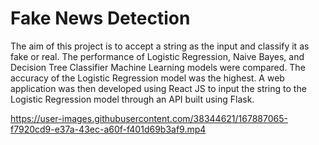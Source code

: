 # Fake News Detection

The aim of this project is to accept a string as the input and classify it as fake or real. The performance of Logistic Regression, Naive Bayes, and Decision Tree Classifier Machine Learning models were compared. The accuracy of the Logistic Regression model was the highest. A web application was then developed using React JS to input the string to the Logistic Regression model through an API built using Flask.



https://user-images.githubusercontent.com/38344621/167887065-f7920cd9-e37a-43ec-a60f-f401d69b3af9.mp4

